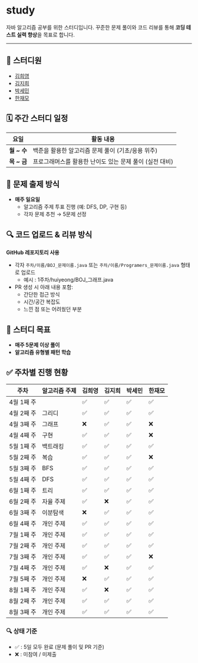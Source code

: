 # study

자바 알고리즘 공부를 위한 스터디입니다. 꾸준한 문제 풀이와 코드 리뷰를 통해 **코딩 테스트 실력 향상**을 목표로 합니다.

---

## 👥 스터디원

- [김희영](https://github.com/Huiyeongkim)
- [김지희](https://github.com/bear1230)
- [박세민](https://github.com/semInDev)  
- [한재모](https://github.com/Hanjaemo)  


## 🗓️ 주간 스터디 일정

| 요일       | 활동 내용                                               |
|------------|----------------------------------------------------------|
| **월 ~ 수** | 백준을 활용한 알고리즘 문제 풀이 (기초/응용 위주)        |
| **목 ~ 금** | 프로그래머스를 활용한 난이도 있는 문제 풀이 (실전 대비)  |


## 📌 문제 출제 방식

- **매주 일요일**
  - 알고리즘 주제 투표 진행 (예: DFS, DP, 구현 등)
  - 각자 문제 추천 → 5문제 선정


## 🔍 코드 업로드 & 리뷰 방식

**GitHub 레포지토리 사용**

- 각자 `주차/이름/BOJ_문제이름.java`  또는 `주차/이름/Programers_문제이름.java`  형태로 업로드
    - 예시 : 1주차/huiyeong/BOJ_그래프.java
- PR 생성 시 아래 내용 포함:
    - 간단한 접근 방식
    - 시간/공간 복잡도
    - 느낀 점 또는 어려웠던 부분

## 🎯 스터디 목표
- **매주 5문제 이상 풀이**
- **알고리즘 유형별 패턴 학습**


## ✅ 주차별 진행 현황

| 주차        | 알고리즘 주제 | 김희영 | 김지희 | 박세민 | 한재모 |
|-------------|----------------|--------|--------|--------|--------|
| 4월 1째 주 |         |   ✅ |   ✅ |    ✅ | ✅     |✅
| 4월 2째 주 |   그리디   |    ✅     |   ✅      |       ✅  |   ✅      |
| 4월 3째 주 |   그래프   |    ❌     |   ✅      |       ✅  |   ❌      |
| 4월 4째 주 |   구현   |   ✅     |   ✅      |       ✅  |   ❌      |
| 5월 1째 주 |   백트래킹   |    ✅     |   ✅       |    ✅      |   ✅       |
| 5월 2째 주 |   복습   |    ✅     |   ✅       |    ✅      |   ❌      |
| 5월 3째 주 |   BFS   |    ✅     |   ✅       |    ✅      |   ✅      |
| 5월 4째 주 |   DFS   |    ✅     |   ✅       |    ✅      |   ✅      |
| 6월 1째 주 |   트리   |    ✅     |   ✅       |    ✅      |   ✅      |
| 6월 2째 주 |   자율 주제   |    ✅     |   ❌       |    ✅      |   ✅      |
| 6월 3째 주 |   이분탐색   |    ❌      |    ✅       |    ✅      |   ✅      |
| 6월 4째 주 |   개인 주제   |  ✅        |    ✅       |    ✅      |   ✅      |
| 7월 1째 주 |  개인 주제     |  ✅    |    ✅       |    ✅      |   ✅      |
| 7월 2째 주 |  개인 주제     |  ✅    |    ✅       |    ✅      |   ✅      |
| 7월 3째 주 |  개인 주제     |   ✅       |    ✅       |    ✅      |   ❌       |
| 7월 4째 주 |  개인 주제     |   ✅      |     ❌             |      ✅        |    ✅     |
| 7월 5째 주 |  개인 주제     |  ❌       |  ✅               |      ✅        |    ✅     |
| 8월 1째 주 |  개인 주제     |   ✅      |     ❌             |      ✅        |    ✅     |
| 8월 2째 주 |  개인 주제     |   ✅      |     ✅          |      ✅        |    ✅     |
| 8월 3째 주 |  개인 주제     |   ✅      |     ✅         |      ✅        |    ✅     |



### 🔍 상태 기준
- ✅ : 5일 모두 완료 (문제 풀이 및 PR 기준)
- ❌ : 미참여 / 미제출



